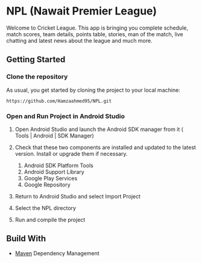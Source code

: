 # NPL (Nawait Premier League)
Welcome to Cricket League. This app is bringing you complete schedule, match scores, team details, points table, stories, man of the match, live chatting and latest news about the league and much more.
## Getting Started
### Clone the repository
As usual, you get started by cloning the project to your local machine:
```
https://github.com/Hamzaahmed95/NPL.git
```
### Open and Run Project in Android Studio
1. Open Android Studio and launch the Android SDK manager from it ( Tools | Android | SDK Manager)
2. Check that these two components are installed and updated to the latest version. Install or upgrade them if necessary.
    1. Android SDK Platform Tools
    2. Android Support Library
    3. Google Play Services
    4. Google Repository
      
3. Return to Android Studio and select Import Project
4. Select the NPL directory
5. Run and compile the project

## Build With
- [Maven](https://maven.apache.org/) Dependency Management
    
